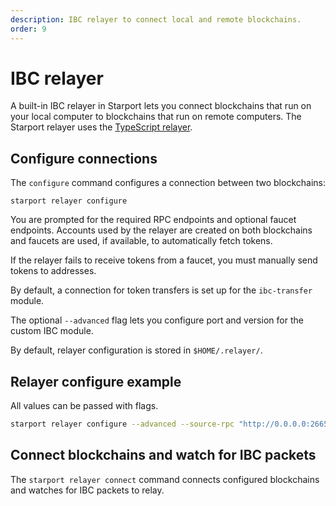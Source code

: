```yaml
---
description: IBC relayer to connect local and remote blockchains.
order: 9
---
```


# IBC relayer

A built-in IBC relayer in Starport lets you connect blockchains that run on your local computer to blockchains that run on remote computers. The Starport relayer uses the [TypeScript relayer](https://github.com/confio/ts-relayer).

## Configure connections

The `configure` command configures a connection between two blockchains:

`starport relayer configure`

You are prompted for the required RPC endpoints and optional faucet endpoints. Accounts used by the relayer are created on both blockchains and faucets are used, if available, to automatically fetch tokens.

If the relayer fails to receive tokens from a faucet, you must manually send tokens to addresses.

By default, a connection for token transfers is set up for the `ibc-transfer` module.

The optional `--advanced` flag lets you configure port and version for the custom IBC module.

By default, relayer configuration is stored in `$HOME/.relayer/`.

## Relayer configure example

All values can be passed with flags.

```bash
starport relayer configure --advanced --source-rpc "http://0.0.0.0:26657" --source-faucet "http://0.0.0.0:4500" --source-port "blog" --source-version "blog-1" --target-rpc "http://0.0.0.0:26659" --target-faucet "http://0.0.0.0:4501" --target-port "blog" --target-version "blog-1"
```

## Connect blockchains and watch for IBC packets

The `starport relayer connect` command connects configured blockchains and watches for IBC packets to relay.
